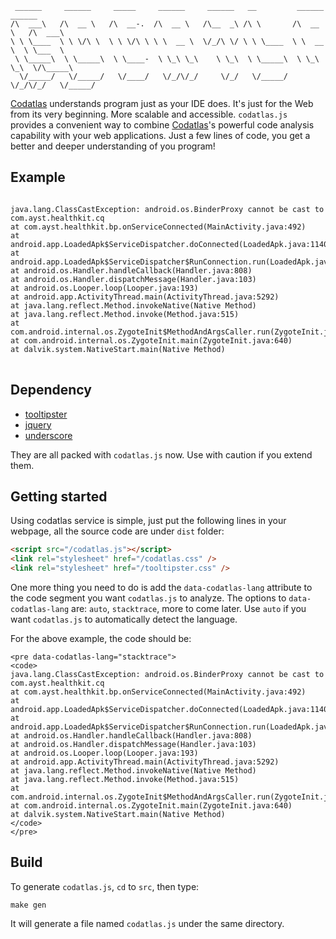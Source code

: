 
     ______     ______     _____     ______     ______   __         ______     ______    
    /\  ___\   /\  __ \   /\  __-.  /\  __ \   /\__  _\ /\ \       /\  __ \   /\  ___\   
    \ \ \____  \ \ \/\ \  \ \ \/\ \ \ \  __ \  \/_/\ \/ \ \ \____  \ \  __ \  \ \___  \  
     \ \_____\  \ \_____\  \ \____-  \ \_\ \_\    \ \_\  \ \_____\  \ \_\ \_\  \/\_____\ 
      \/_____/   \/_____/   \/____/   \/_/\/_/     \/_/   \/_____/   \/_/\/_/   \/_____/ 
                                                                                     


[Codatlas](http://codatlas.com) understands program just as your IDE
does. It's just for the Web from its very beginning. More scalable and
accessible. `codatlas.js` provides a convenient way to combine
[Codatlas](http://codatlas.com)'s powerful code analysis capability
with your web applications. Just a few lines of code, you get a better
and deeper understanding of you program!

## Example

<pre data-codatlas-lang="stacktrace">
<code>
java.lang.ClassCastException: android.os.BinderProxy cannot be cast to com.ayst.healthkit.cq
at com.ayst.healthkit.bp.onServiceConnected(MainActivity.java:492)
at android.app.LoadedApk$ServiceDispatcher.doConnected(LoadedApk.java:1140)
at android.app.LoadedApk$ServiceDispatcher$RunConnection.run(LoadedApk.java:1157)
at android.os.Handler.handleCallback(Handler.java:808)
at android.os.Handler.dispatchMessage(Handler.java:103)
at android.os.Looper.loop(Looper.java:193)
at android.app.ActivityThread.main(ActivityThread.java:5292)
at java.lang.reflect.Method.invokeNative(Native Method)
at java.lang.reflect.Method.invoke(Method.java:515)
at com.android.internal.os.ZygoteInit$MethodAndArgsCaller.run(ZygoteInit.java:824)
at com.android.internal.os.ZygoteInit.main(ZygoteInit.java:640)
at dalvik.system.NativeStart.main(Native Method)
</code>
</pre>

## Dependency
* [tooltipster](https://github.com/iamceege/tooltipster/)
* [jquery](https://github.com/jquery/jquery)
* [underscore](https://github.com/jashkenas/underscore)

They are all packed with `codatlas.js` now. Use with caution if you extend them. 

## Getting started
Using codatlas service is simple, just put the following lines in your webpage,
all the source code are under `dist` folder:

````html
<script src="/codatlas.js"></script>
<link rel="stylesheet" href="/codatlas.css" />
<link rel="stylesheet" href="/tooltipster.css" />
````

One more thing you need to do is add the `data-codatlas-lang` attribute to the
code segment you want `codatlas.js` to analyze. The options to
`data-codatlas-lang` are: `auto`, `stacktrace`, more to come later. Use `auto`
if you want `codatlas.js` to automatically detect the language.

For the above example, the code should be:

````
<pre data-codatlas-lang="stacktrace">
<code>
java.lang.ClassCastException: android.os.BinderProxy cannot be cast to com.ayst.healthkit.cq
at com.ayst.healthkit.bp.onServiceConnected(MainActivity.java:492)
at android.app.LoadedApk$ServiceDispatcher.doConnected(LoadedApk.java:1140)
at android.app.LoadedApk$ServiceDispatcher$RunConnection.run(LoadedApk.java:1157)
at android.os.Handler.handleCallback(Handler.java:808)
at android.os.Handler.dispatchMessage(Handler.java:103)
at android.os.Looper.loop(Looper.java:193)
at android.app.ActivityThread.main(ActivityThread.java:5292)
at java.lang.reflect.Method.invokeNative(Native Method)
at java.lang.reflect.Method.invoke(Method.java:515)
at com.android.internal.os.ZygoteInit$MethodAndArgsCaller.run(ZygoteInit.java:824)
at com.android.internal.os.ZygoteInit.main(ZygoteInit.java:640)
at dalvik.system.NativeStart.main(Native Method)
</code>
</pre>
````

## Build
To generate `codatlas.js`, `cd` to `src`, then type:
````
make gen
````
It will generate a file named `codatlas.js` under the same directory.
